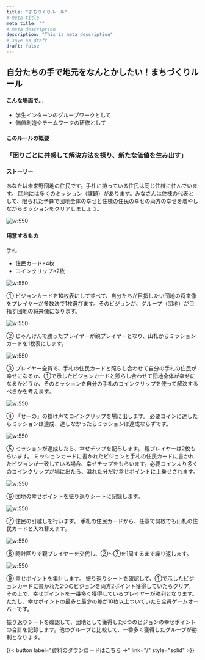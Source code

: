 ```yaml
---
title: "まちづくりルール"
# meta title
meta_title: ""
# meta description
description: "This is meta description"
# save as draft
draft: false
---
```


## 自分たちの手で地元をなんとかしたい！まちづくりルール

#### こんな場面で…
- 学生インターンのグループワークとして
- 価値創造やチームワークの研修として

#### このルールの概要
### 「困りごとに共感して解決方法を探り、新たな価値を生み出す」

#### ストーリー
あなたは未来野団地の住民です。手札に持っている住民は同じ住棟に住んでいます。
団地には多くのミッション（課題）があります。みなさんは住棟の代表として、限られた予算で団地全体の幸せと住棟の住民の幸せの両方の幸せを増やしながらミッションをクリアしましょう。

![w:550](./images/〜〜〜〜.png)

#### 用意するもの
手札
- 住民カード×4枚
- コインクリップ×2枚


![w:550](./images/〜〜〜〜.png)

①
ビジョンカードを10枚表にして並べて、自分たちが目指したい団地の将来像をプレイヤーが多数決で1枚選びます。そのビジョンが、グループ（団地）が目指す団地の将来像になります。

![w:550](./images/〜〜〜〜.png)

②
じゃんけんで勝ったプレイヤーが親プレイヤーとなり、山札からミッションカードを1枚表にします。
 
![w:550](./images/〜〜〜〜.png)

③
プレイヤー全員で、手札の住民カードと照らし合わせて自分の手札の住民が幸せになるか、①で示したビジョンカードと照らし合わせて団地全体が幸せになるかどうか、そのミッションを自分の手札のコインクリップを使って解決するべきかを考えます。

![w:550](./images/〜〜〜〜.png)

④
「せーの」の掛け声でコインクリップを場に出します。
必要コインに達したらミッションは達成、達しなかったらミッションは達成ならずです。

![w:550](./images/〜〜〜〜.png)

⑤
ミッションが達成したら、幸せチップを配布します。
親プレイヤーは2枚もらいます。
ミッションカードに書かれたビジョンと手札の住民カードに書かれたビジョンが一致している場合、幸せチップをもらいます。必要コインより多くのコインクリップが場に出たら、溢れた分だけ幸せポイントに上乗せされます。

![w:550](./images/〜〜〜〜.png)

⑥
団地の幸せポイントを振り返りシートに記録します。

![w:550](./images/〜〜〜〜.png)
 
⑦
住民の引越しを行います。
手札の住民カードから、任意で何枚でも山札の住民カードと入れ替えます。

![w:550](./images/〜〜〜〜.png)

⑧
時計回りで親プレイヤーを交代し、②〜⑦を1周するまで繰り返します。

![w:550](./images/〜〜〜〜.png)

⑨
幸せポイントを集計します。
振り返りシートを確認して、①で示したビジョンカードに書かれた2つのビジョンを両方2ポイント獲得していたらクリア。
その上で、幸せポイントを一番多く獲得しているプレイヤーが勝利となります。
ただし、幸せポイントの最多と最少の差が10枚以上ついていたら全員ゲームオーバーです。
 
振り返りシートを確認して、団地として獲得した6つのビジョンの幸せポイントの合計を記録します。他のグループと比較して、一番多く獲得したグループが勝利となります。

{{< button label="資料のダウンロードはこちら →" link="/" style="solid" >}}